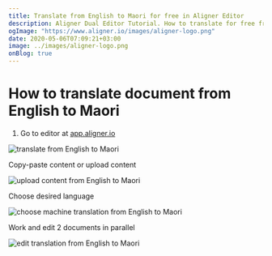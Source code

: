 ```yaml
---
title: Translate from English to Maori for free in Aligner Editor
description: Aligner Dual Editor Tutorial. How to translate for free from English to Maori. Aligner is multilingual document management platform. 
ogImage: "https://www.aligner.io/images/aligner-logo.png"
date: 2020-05-06T07:09:21+03:00
image: ../images/aligner-logo.png
onBlog: true
---
```


# How to translate document from English to Maori

1. Go to editor at [app.aligner.io](https://app.aligner.io "Aligner App web page")

![translate from English to Maori](../aligner-blank-editor.png "translate from English to Maori")

Copy-paste content or upload content

![upload content from English to Maori](../aligner-uploaded-document.png "upload content from English to Maori")

Choose desired language

![choose machine translation from English to Maori](../aligner-language-dropdown.png "choose machine translation from English to Maori")

Work and edit 2 documents in parallel

![edit translation from English to Maori](../aligner-double-sitded-editor.png "edit translation from English to Maori")

